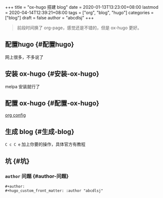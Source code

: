 +++
title = "ox-hugo 搭建 blog"
date = 2020-01-13T13:23:00+08:00
lastmod = 2020-04-14T12:39:21+08:00
tags = ["org", "blog", "hugo"]
categories = ["blog"]
draft = false
author = "abcdlsj"
+++

> 前段时间换了 org-page，感觉还是不错的，但是 ox-hugo 更好。

<!--more-->


## 配置hugo {#配置hugo}

网上很多，不多说了


## 安装 ox-hugo {#安装-ox-hugo}

melpa 安装就行了


## 配置 ox-hugo {#配置-ox-hugo}

[org config](https://github.com/abcdlsj/.emacs.d/blob/master/core/init-org.el)


## 生成 blog {#生成-blog}

`C c C e` 加上你要的操作，具体官方有教程


## 坑 {#坑}


### `author` 问题 {#author-问题}

```text
#+author:
#+hugo_custom_front_matter: :author "abcdlsj"
```
